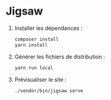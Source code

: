 # Jigsaw

1. Installer les dépendances :

    ```sh
    composer install
    yarn install
    ```

2. Générer les fichiers de distribution :

    ```sh
    yarn run local
    ```
3. Prévisualiser le site :

    ```sh
    ./vendor/bin/jigsaw serve
    ```
